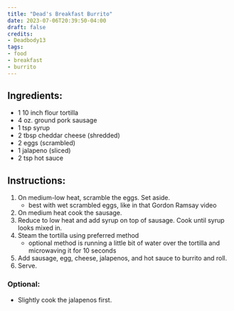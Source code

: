 ```yaml
---
title: "Dead's Breakfast Burrito"
date: 2023-07-06T20:39:50-04:00
draft: false
credits:
- Deadbody13
tags:
- food
- breakfast
- burrito
---
```


## Ingredients:
- 1 10 inch flour tortilla
- 4 oz. ground pork sausage
- 1 tsp syrup
- 2 tbsp cheddar cheese (shredded)
- 2 eggs (scrambled)
- 1 jalapeno (sliced)
- 2 tsp hot sauce

## Instructions:
1. On medium-low heat, scramble the eggs. Set aside.
    - best with wet scrambled eggs, like in that Gordon Ramsay video
1. On medium heat cook the sausage.
1. Reduce to low heat and add syrup on top of sausage. Cook until syrup looks mixed in.
1. Steam the tortilla using preferred method
    - optional method is running a little bit of water over the tortilla and microwaving it for 10 seconds
1. Add sausage, egg, cheese, jalapenos, and hot sauce to burrito and roll.
1. Serve.

### Optional:
- Slightly cook the jalapenos first.
